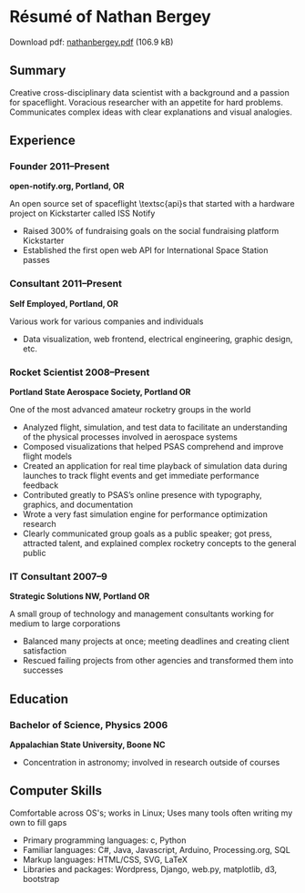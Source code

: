 # Résumé of Nathan Bergey

Download pdf: [nathanbergey.pdf](https://github.com/natronics/Resume/raw/master/nathanbergey.pdf) (106.9 kB)

## Summary

Creative cross-disciplinary data scientist with a background and a 
passion for spaceflight. Voracious researcher with an appetite for 
hard problems. Communicates complex ideas with clear explanations 
and visual analogies.

## Experience

### Founder 2011&ndash;Present

**open-notify.org, Portland, OR**

An open source set of spaceflight \textsc{api}s that started with a 
hardware project on Kickstarter called ISS Notify

 - Raised 300% of fundraising goals on the social fundraising platform Kickstarter
 - Established the first open web API for International Space Station passes

### Consultant 2011&ndash;Present

**Self Employed, Portland, OR**

Various work for various companies and individuals

 - Data visualization, web frontend, electrical engineering, graphic design, etc.

### Rocket Scientist 2008&ndash;Present

**Portland State Aerospace Society, Portland OR**

One of the most advanced amateur rocketry groups in the world

 - Analyzed flight, simulation, and test data to facilitate an understanding of the physical processes involved in aerospace systems
 - Composed visualizations that helped PSAS comprehend and improve flight models
 - Created an application for real time playback of simulation data during launches to track flight events and get immediate performance feedback
 - Contributed greatly to PSAS’s online presence with typography, graphics, and documentation
 - Wrote a very fast simulation engine for performance optimization research
 - Clearly communicated group goals as a public speaker; got press, attracted talent, and explained complex rocketry concepts to the general public
 
### IT Consultant  2007&ndash;9

**Strategic Solutions NW, Portland OR** 

A small group of technology and management consultants working for medium to large
corporations

 - Balanced many projects at once; meeting deadlines and creating client satisfaction
 - Rescued failing projects from other agencies and transformed them into successes
 
## Education

### Bachelor of Science, Physics  2006

**Appalachian State University, Boone NC**

 - Concentration in astronomy; involved in research outside of courses

## Computer Skills

Comfortable across OS's; works in Linux; Uses many tools often writing my own to fill gaps 

 - Primary programming languages: c, Python
 - Familiar languages: C#, Java, Javascript, Arduino, Processing.org, SQL
 - Markup languages: HTML/CSS, SVG, LaTeX
 - Libraries and packages: Wordpress, Django, web.py, matplotlib, d3, bootstrap
